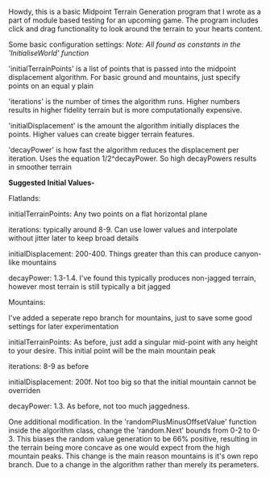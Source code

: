 Howdy, this is a basic Midpoint Terrain Generation program that I wrote as a part of module based testing for an upcoming game.
The program includes click and drag functionality to look around the terrain to your hearts content.

Some basic configuration settings: 
*Note: All found as constants in the 'InitialiseWorld' function*

'initialTerrainPoints' is a list of points that is passed into the midpoint displacement algorithm. For basic ground and mountains, just specify points on an equal y plain

'iterations' is the number of times the algorithm runs. Higher numbers results in higher fidelity terrain but is more computationally expensive.

'initialDisplacement' is the amount the algorithm initially displaces the points. Higher values can create bigger terrain features.

'decayPower' is how fast the algorithm reduces the displacement per iteration. Uses the equation 1/2^decayPower. So high decayPowers results in smoother terrain



**Suggested Initial Values-**

Flatlands:

initialTerrainPoints: Any two points on a flat horizontal plane

iterations: typically around 8-9. Can use lower values and interpolate without jitter later to keep broad details

initialDisplacement: 200-400. Things greater than this can produce canyon-like mountains

decayPower: 1.3-1.4. I've found this typically produces non-jagged terrain, however most terrain is still typically a bit jagged

Mountains:

I've added a seperate repo branch for mountains, just to save some good settings for later experimentation

initialTerrainPoints: As before, just add a singular mid-point with any height to your desire. This initial point will be the main mountain peak

iterations: 8-9 as before

initialDisplacement: 200f. Not too big so that the initial mountain cannot be overriden

decayPower: 1.3. As before, not too much jaggedness.

One additional modification. In the 'randomPlusMinusOffsetValue' function inside the algorithm class, change the 'random.Next' bounds from 0-2 to 0-3.
This biases the random value generation to be 66% positive, resulting in the terrain being more concave as one would expect from the high mountain peaks.
This change is the main reason mountains is it's own repo branch. Due to a change in the algorithm rather than merely its perameters.

